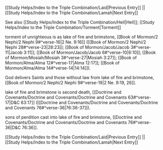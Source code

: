 [[Study Helps/Index to the Triple Combination/Laid|Previous Entry]]  ||  [[Study Helps/Index to the Triple Combination/Lamah|Next Entry]]

 See also [[Study Helps/Index to the Triple Combination/Hell|Hell]]; [[Study Helps/Index to the Triple Combination/Torment|Torment]]

 torment of unrighteous is as lake of fire and brimstone, [[Book of Mormon/2 Nephi/2 Nephi 9#^verse-16|2 Ne. 9:16]] ([[Book of Mormon/2 Nephi/2 Nephi 28#^verse-23|28:23]]; [[Book of Mormon/Jacob/Jacob 3#^verse-11|Jacob 3:11]]; [[Book of Mormon/Jacob/Jacob 6#^verse-10|6:10]]; [[Book of Mormon/Mosiah/Mosiah 3#^verse-27|Mosiah 3:27]]; [[Book of Mormon/Alma/Alma 12#^verse-17|Alma 12:17]]; [[Book of Mormon/Alma/Alma 14#^verse-14|14:14]]).

 God delivers Saints and those without law from lake of fire and brimstone, [[Book of Mormon/2 Nephi/2 Nephi 9#^verse-19|2 Ne. 9:19, 26]].

 lake of fire and brimstone is second death, [[Doctrine and Covenants/Doctrine and Covenants/Doctrine and Covenants 63#^verse-17|D&C 63:17]] ([[Doctrine and Covenants/Doctrine and Covenants/Doctrine and Covenants 76#^verse-36|76:36-37]]).

 sons of perdition cast into lake of fire and brimstone, [[Doctrine and Covenants/Doctrine and Covenants/Doctrine and Covenants 76#^verse-36|D&C 76:36]].

[[Study Helps/Index to the Triple Combination/Laid|Previous Entry]]  ||  [[Study Helps/Index to the Triple Combination/Lamah|Next Entry]]